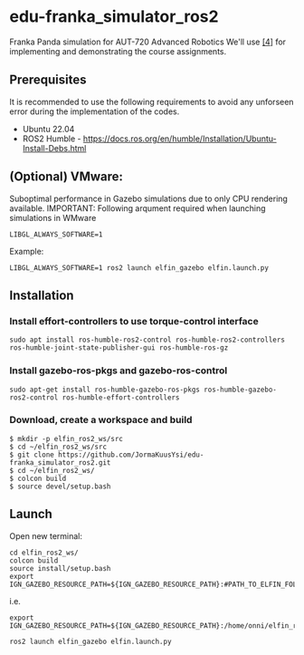# edu-franka_simulator_ros2
Franka Panda simulation for AUT-720 Advanced Robotics
We'll use [[4]](https://github.com/modulabs/arm-control) for implementing and demonstrating the course assignments. 

## Prerequisites
It is recommended to use the following requirements to avoid any unforseen error during the implementation of the codes.

- Ubuntu 22.04
- ROS2 Humble - https://docs.ros.org/en/humble/Installation/Ubuntu-Install-Debs.html


## (Optional) VMware:
Suboptimal performance in Gazebo simulations due to only CPU rendering available. 
IMPORTANT: Following arqument required when launching simulations in WMware

```
LIBGL_ALWAYS_SOFTWARE=1
```
Example:
```
LIBGL_ALWAYS_SOFTWARE=1 ros2 launch elfin_gazebo elfin.launch.py
```

## Installation
### Install effort-controllers to use torque-control interface
```
sudo apt install ros-humble-ros2-control ros-humble-ros2-controllers ros-humble-joint-state-publisher-gui ros-humble-ros-gz
```
### Install gazebo-ros-pkgs and gazebo-ros-control
```
sudo apt-get install ros-humble-gazebo-ros-pkgs ros-humble-gazebo-ros2-control ros-humble-effort-controllers
```
### Download, create a workspace and build 
    $ mkdir -p elfin_ros2_ws/src
    $ cd ~/elfin_ros2_ws/src
    $ git clone https://github.com/JormaKuusYsi/edu-franka_simulator_ros2.git
    $ cd ~/elfin_ros2_ws/
    $ colcon build
    $ source devel/setup.bash

## Launch
Open new terminal:
```
cd elfin_ros2_ws/
colcon build
source install/setup.bash
export IGN_GAZEBO_RESOURCE_PATH=${IGN_GAZEBO_RESOURCE_PATH}:#PATH_TO_ELFIN_FOLDER
```
i.e. 
```
export IGN_GAZEBO_RESOURCE_PATH=${IGN_GAZEBO_RESOURCE_PATH}:/home/onni/elfin_ros2_ws/src
```
```
ros2 launch elfin_gazebo elfin.launch.py
```
